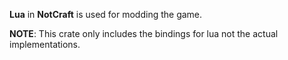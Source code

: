 **Lua** in **NotCraft** is used for modding the game.

**NOTE**: This crate only includes the bindings for lua not the actual implementations.
